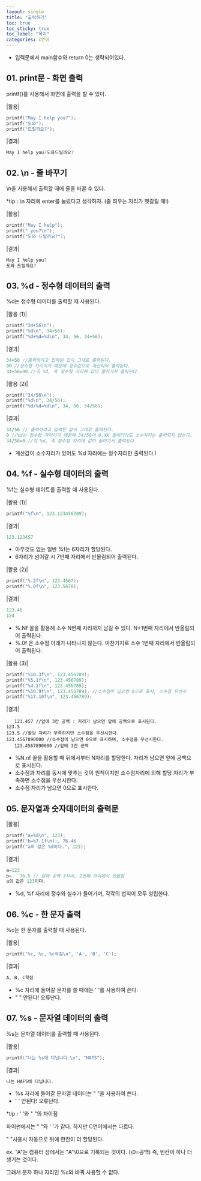 ```yaml
---
layout: single
title: "출력하기"
toc: true
toc_sticky: true
toc_label: "목차"
categories: c언어
---
```

* 입력문에서 main함수와 return 0는 생략되어있다.

## 01. print문 - 화면 출력

printf()를 사용해서 화면에 출력을 할 수 있다.

|활용|
~~~c
printf("May I help you?");
printf("도와");
printf("드릴까요?");
~~~

|결과|
~~~c
May I help you?도와드릴까요?
~~~

## 02. \n - 줄 바꾸기

\n을 사용해서 출력할 때에 줄을 바꿀 수 있다.

*tip : \n 자리에 enter를 눌렀다고 생각하자. (줄 띄우는 자리가 헷갈릴 때!)

|활용|
~~~c
printf("May I help");
printf(" you?\n");
printf("도와 드릴까요?");
~~~

|결과|
~~~c
May I help you?
도와 드릴까요?
~~~

## 03. %d - 정수형 데이터의 출력

%d는 정수형 데이터를 출력할 때 사용된다.

|활용 (1)|
~~~c
printf("34+56\n");
printf("%d\n", 34+56);
printf("%d+%d=%d\n", 34, 56, 34+56);
~~~

|결과|
~~~c
34+56 //출력하라고 입력된 값이 그대로 출력된다.
90 //정수형 자리이기 때문에 정수값으로 계산되어 출력된다.
34+56=90 //각 %d, 즉 정수형 자리에 값이 들어가서 출력된다.
~~~

|활용 (2)|
~~~c
printf("34/56\n");
printf("%d\n", 34/56);
printf("%d/%d=%d\n", 34, 56, 34/56);
~~~

|결과|
~~~c
34/56 // 출력하라고 입력된 값이 그대로 출력된다.
0 //%d는 정수형 자리이기 때문에 34/56이 0.XX 꼴이더라도 소수자리는 출력되지 않는다.
34/56=0 //각 %d, 즉 정수형 자리에 값이 들어가서 출력된다.
~~~
* 계산값이 소수자리가 있어도 %d 자리에는 정수자리만 출력된다.!


## 04. %f - 실수형 데이터의 출력

%f는 실수형 데이트를 출력할 때 사용된다.

|활용 (1)|
~~~c
printf("%f\n", 123.123456789);
~~~

|결과|
~~~c
123.123457
~~~
* 아무것도 없는 일반 %f는 6자리가 할당된다.
* 6자리가 넘어갈 시 7번째 자리에서 반올림되어 출력된다.

|활용 (2)|
~~~c
printf("%.2f\n", 123.4567);
printf("%.0f\n", 123.5678);
~~~

|결과|
~~~c
123.46
124
~~~
* %.Nf 꼴을 활용해 소수 N번째 자리까지 남길 수 있다. N+1번째 자리에서 반올림되어 출력된다.
* %.0f 은 소수점 아래가 나타나지 않는다. 마찬가지로 소수 1번째 자리에서 반올림되어 출력된다.

|활용 (3)|
~~~c
printf("%10.3f\n", 123.456789);
printf("%5.1f\n", 123.456789); 
printf("%4.1f\n", 123.456789);
printf("%10.9f\n", 123.456789); //소수점이 남으면 0으로 표시, 소수점 우선시
printf("%17.10f\n", 123.456789);
~~~

|결과|
~~~
   123.457 //앞에 3칸 공백 : 자리가 남으면 앞에 공백으로 표시된다.
123.5
123.5 //할당 자리가 부족하지만 소수점을 우선시한다.
123.4567890000 //소수점이 남으면 0으로 표시하며, 소수점을 우선시한다.
   123.4567890000 //앞에 3칸 공백
~~~
* %N.nf 꼴을 활용할 때 뒤에서부터 N자리를 할당한다. 자리가 남으면 앞에 공백으로 표시된다.
* 소수점과 자리를 동시에 맞추는 것이 원칙이지만 소수점자리에 의해 할당 자리가 부족하면 소수점을 우선시한다.
* 소수점 자리가 남으면 0으로 표시한다.

## 05. 문자열과 숫자데이터의 출력문

|활용|
~~~c
printf("a=%d\n", 123);
printf("b=%7.1f\n):, 76.46
printf("a의 값은 %d이다.", 123);
~~~


|결과|
~~~c
a=123
b=   76.5 // 앞에 공백 3자리, 2번째 자리에서 반올림
a의 값은 123이다.
~~~
* %d, %f 자리에 정수와 실수가 들어가며, 각각의 법칙이 모두 성립한다.

## 06. %c - 한 문자 출력

%c는 한 문자를 출력할 때 사용된다.

|활용|
~~~c
printf("%c, %c, %c학점\n", 'A', 'B', 'C');
~~~

|결과|
~~~c
A, B, C학점
~~~
* %c 자리에 들어갈 문자를 쓸 때에는 ' '를 사용하여 쓴다.
* " " 안된다! 오류난다.

## 07. %s - 문자열 데이터의 출력

%s는 문자열 데이터를 출력할 때 사용된다.

|활용|
~~~c
printf("나는 %s에 다닙니다.\n", "HAFS");
~~~

|결과|
~~~c
나는 HAFS에 다닙니다.
~~~
* %s 자리에 들어갈 문자열 데이터는 " "을 사용하여 쓴다.
* ' ' 안된다! 오류난다.

*tip : ' '와 " "의 차이점

  파이썬에서는 " "와 ' '가 같다. 하지만 C언어에서는 다르다.
  
  " "사용시 자동으로 뒤에 한칸이 더 할당된다. 
  
  ex. "A"는 컴퓨터 상에서는 "A"\0으로 기록되는 것이다. (\0=공백) 즉, 빈칸이 하나 더 생기는 것이다.
  
  그래서 문자 하나 자리인 %c와 바꿔 사용할 수 없다.

